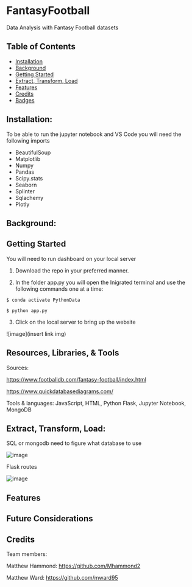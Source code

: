 # FantasyFootball
Data Analysis with Fantasy Football datasets

## Table of Contents

- [Installation](#installation)
- [Background](#background)
- [Getting Started](#getting)
- [Extract, Transform, Load](#extract,transform,load)
- [Features](#features)
- [Credits](#credits)
- [Badges](#badges)

## Installation:

To be able to run the jupyter notebook and VS Code you will need the following imports

- BeautifulSoup
- Matplotlib
- Numpy
- Pandas
- Scipy.stats
- Seaborn
- Splinter
- Sqlachemy
- Plotly

## Background:

## Getting Started
You will need to run dashboard on your local server

1. Download the repo in your preferred manner.

2. In the folder app.py you will open the Inigrated terminal and use the following commands one at a time:

```
$ conda activate PythonData
```
```
$ python app.py
```
3. Click on the local server to bring up the website

![image](insert link img)


## Resources, Libraries, & Tools

Sources:

https://www.footballdb.com/fantasy-football/index.html

https://www.quickdatabasediagrams.com/


Tools & languages: JavaScript, HTML, Python Flask, Jupyter Notebook, MongoDB


## Extract, Transform, Load:



SQL or mongodb need to figure what database to use
 
 ![image]()
    
 Flask routes
 
 ![image]()
 

## Features


## Future Considerations



## Credits
Team members:

Matthew Hammond: https://github.com/Mhammond2

Matthew Ward: https://github.com/mward95
